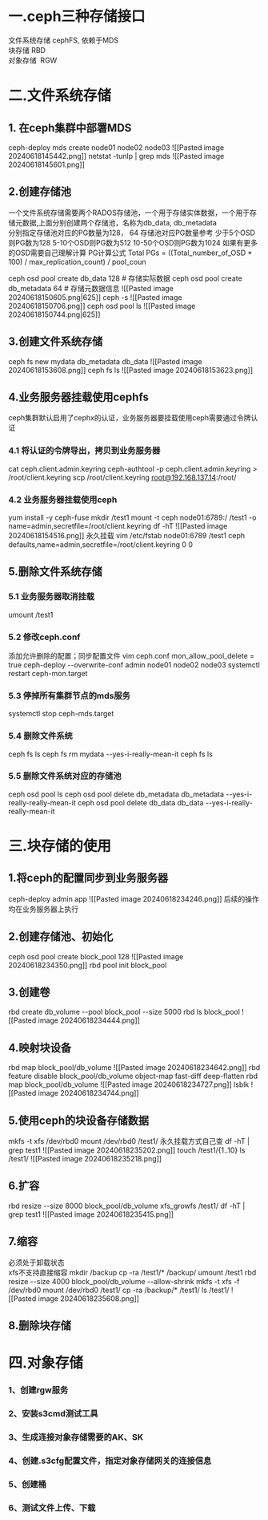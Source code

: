 # 一.ceph三种存储接口

文件系统存储  cephFS, 依赖于MDS  
块存储             RBD  
对象存储         RGW

# 二.文件系统存储

## 1. 在ceph集群中部署MDS
ceph-deploy mds create node01 node02 node03
![[Pasted image 20240618145442.png]]
netstat -tunlp | grep mds
![[Pasted image 20240618145601.png]]
## 2.创建存储池
一个文件系统存储需要两个RADOS存储池，一个用于存储实体数据，一个用于存储元数据,上面分别创建两个存储池，名称为db_data, db_metadata  
分别指定存储池对应的PG数量为128， 64
存储池对应PG数量参考
少于5个OSD则PG数为128
5-10个OSD则PG数为512
10-50个OSD则PG数为1024
如果有更多的OSD需要自己理解计算
PG计算公式
Total PGs = ((Total_number_of_OSD * 100) / max_replication_count) / pool_coun

ceph osd pool create db_data 128          # 存储实际数据
ceph osd pool create db_metadata 64   # 存储元数据信息
![[Pasted image 20240618150605.png|625]]
ceph -s
![[Pasted image 20240618150706.png]]
ceph osd pool ls
![[Pasted image 20240618150744.png|625]]

## 3.创建文件系统存储
ceph fs new mydata db_metadata db_data
![[Pasted image 20240618153608.png]]
ceph fs ls
![[Pasted image 20240618153623.png]]
## 4.业务服务器挂载使用cephfs
ceph集群默认启用了cephx的认证，业务服务器要挂载使用ceph需要通过令牌认证
### 4.1 将认证的令牌导出，拷贝到业务服务器
cat ceph.client.admin.keyring
ceph-authtool -p ceph.client.admin.keyring > /root/client.keyring
scp /root/client.keyring root@192.168.137.14:/root/
### 4.2 业务服务器挂载使用ceph
yum install -y ceph-fuse
mkdir /test1
mount -t ceph node01:6789:/ /test1 -o name=admin,secretfile=/root/client.keyring
df -hT
![[Pasted image 20240618154516.png]]
永久挂载
vim /etc/fstab
node01:6789 /test1 ceph defaults,name=admin,secretfile=/root/client.keyring 0 0 

## 5.删除文件系统存储

### 5.1 业务服务器取消挂载
umount /test1
### 5.2 修改ceph.conf
添加允许删除的配置；同步配置文件
vim ceph.conf
	mon_allow_pool_delete = true 
ceph-deploy --overwrite-conf admin node01 node02 node03
systemctl restart ceph-mon.target

### 5.3 停掉所有集群节点的mds服务
systemctl stop ceph-mds.target

### 5.4 删除文件系统
ceph fs ls
ceph fs rm mydata --yes-i-really-mean-it
ceph fs ls
### 5.5 删除文件系统对应的存储池
ceph osd pool ls
ceph osd pool delete db_metadata db_metadata --yes-i-really-really-mean-it
ceph osd pool delete db_data db_data --yes-i-really-really-mean-it

# 三.块存储的使用
## 1.将ceph的配置同步到业务服务器
ceph-deploy admin app
![[Pasted image 20240618234246.png]]
后续的操作均在业务服务器上执行
## 2.创建存储池、初始化
ceph osd pool create block_pool 128
![[Pasted image 20240618234350.png]]
rbd pool init block_pool
## 3.创建卷
rbd create db_volume --pool block_pool --size 5000
rbd ls block_pool
![[Pasted image 20240618234444.png]]
## 4.映射块设备
rbd map block_pool/db_volume
![[Pasted image 20240618234642.png]]
rbd feature disable block_pool/db_volume object-map fast-diff deep-flatten
rbd map block_pool/db_volume
![[Pasted image 20240618234727.png]]
lsblk
![[Pasted image 20240618234744.png]]

## 5.使用ceph的块设备存储数据
mkfs -t xfs /dev/rbd0
mount /dev/rbd0 /test1/
永久挂载方式自己查
df -hT | grep test1
![[Pasted image 20240618235202.png]]
touch /test1/{1..10}
ls /test1/
![[Pasted image 20240618235218.png]]

## 6.扩容
rbd resize --size 8000 block_pool/db_volume
xfs_growfs /test1/
df -hT | grep test1
![[Pasted image 20240618235415.png]]
## 7.缩容
必须处于卸载状态  
xfs不支持直接缩容
mkdir /backup
cp -ra /test1/* /backup/
umount /test1
rbd resize --size 4000 block_pool/db_volume --allow-shrink
mkfs -t xfs -f /dev/rbd0
mount /dev/rbd0 /test1/
cp -ra /backup/* /test1/
ls /test1/
![[Pasted image 20240618235608.png]]
## 8.删除块存储


# 四.对象存储
### 1、创建rgw服务
### 2、安装s3cmd测试工具
### 3、生成连接对象存储需要的AK、SK
### 4、创建.s3cfg配置文件，指定对象存储网关的连接信息
### 5、创建桶
### 6、测试文件上传、下载
